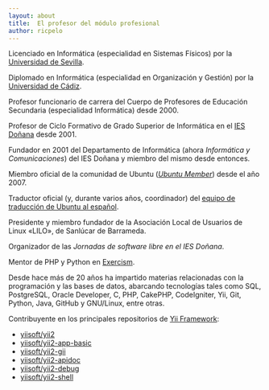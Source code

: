 ```yaml
---
layout: about
title:  El profesor del módulo profesional
author: ricpelo
---
```


<!--author-->

Licenciado en Informática (especialidad en Sistemas Físicos) por la [Universidad de Sevilla](http://www.us.es).

Diplomado en Informática (especialidad en Organización y Gestión) por la [Universidad de Cádiz](https://www.uca.es).

Profesor funcionario de carrera del Cuerpo de Profesores de Educación Secundaria (especialidad Informática) desde 2000.

Profesor de Ciclo Formativo de Grado Superior de Informática en el [IES Doñana](http://www.iesdonana.org) desde 2001.

Fundador en 2001 del Departamento de Informática (ahora *Informática y Comunicaciones*) del IES Doñana y miembro del mismo desde entonces.

Miembro oficial de la comunidad de Ubuntu ([*Ubuntu Member*](https://wiki.ubuntu.com/Membership)) desde el año 2007.

Traductor oficial (y, durante varios años, coordinador) del [equipo de traducción de Ubuntu al español](https://wiki.ubuntu.com//UbuntuSpanishTranslators).

Presidente y miembro fundador de la Asociación Local de Usuarios de Linux «LILO», de Sanlúcar de Barrameda.

Organizador de las *Jornadas de software libre en el IES Doñana*.

Mentor de PHP y Python en [Exercism](https://exercism.io/tracks/php/mentors).

Desde hace más de 20 años ha impartido materias relacionadas con la programación y las bases de datos, abarcando tecnologías tales como SQL, PostgreSQL, Oracle Developer, C, PHP, CakePHP, CodeIgniter, Yii, Git, Python, Java, GitHub y GNU/Linux, entre otras.

Contribuyente en los principales repositorios de [Yii Framework](https://www.yiiframework.com):

- [yiisoft/yii2](https://github.com/yiisoft/yii2/pulls?utf8=%E2%9C%93&q=is%3Apr+author%3Aricpelo+is%3Amerged)
- [yiisoft/yii2-app-basic](https://github.com/yiisoft/yii2-app-basic/pulls?utf8=%E2%9C%93&q=is%3Apr+author%3Aricpelo+is%3Amerged)
- [yiisoft/yii2-gii](https://github.com/yiisoft/yii2-gii/pulls?q=is%3Apr+author%3Aricpelo+is%3Amerged)
- [yiisoft/yii2-apidoc](https://github.com/yiisoft/yii2-apidoc/pulls?utf8=%E2%9C%93&q=is%3Apr+author%3Aricpelo+is%3Amerged)
- [yiisoft/yii2-debug](https://github.com/yiisoft/yii2-debug/pulls?utf8=%E2%9C%93&q=is%3Apr+author%3Aricpelo+is%3Amerged)
- [yiisoft/yii2-shell](https://github.com/yiisoft/yii2-shell/pulls?utf8=%E2%9C%93&q=is%3Apr+author%3Aricpelo+is%3Amerged)
